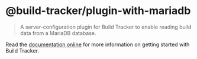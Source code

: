 # @build-tracker/plugin-with-mariadb

> A server-configuration plugin for Build Tracker to enable reading build data from a MariaDB database.

Read the [documentation online](https://buildtracker.dev/docs/plugins/withMariadb) for more information on getting started with Build Tracker.
